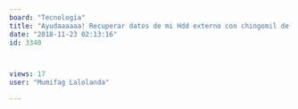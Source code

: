 ```yaml
---
board: "Tecnología"
title: "Ayudaaaaaa! Recuperar datos de mi Hdd externo con chingomil de sectores da&ntilde;ados"
date: "2018-11-23 02:13:16"
id: 3340



views: 17
user: "Mumifag Lalolanda"

---
```


